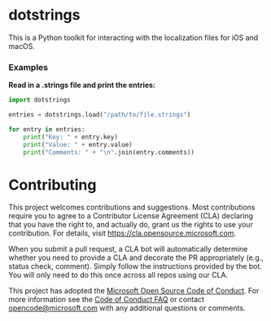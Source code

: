 # dotstrings

This is a Python toolkit for interacting with the localization files for iOS and macOS.

### Examples

**Read in a .strings file and print the entries:**
```python
import dotstrings

entries = dotstrings.load("/path/to/file.strings")

for entry in entries:
    print("Key: " + entry.key)
    print("Value: " + entry.value)
    print("Comments: " + "\n".join(entry.comments))
```

# Contributing

This project welcomes contributions and suggestions.  Most contributions require you to agree to a
Contributor License Agreement (CLA) declaring that you have the right to, and actually do, grant us
the rights to use your contribution. For details, visit https://cla.opensource.microsoft.com.

When you submit a pull request, a CLA bot will automatically determine whether you need to provide
a CLA and decorate the PR appropriately (e.g., status check, comment). Simply follow the instructions
provided by the bot. You will only need to do this once across all repos using our CLA.

This project has adopted the [Microsoft Open Source Code of Conduct](https://opensource.microsoft.com/codeofconduct/).
For more information see the [Code of Conduct FAQ](https://opensource.microsoft.com/codeofconduct/faq/) or
contact [opencode@microsoft.com](mailto:opencode@microsoft.com) with any additional questions or comments.
